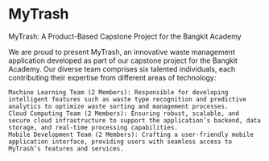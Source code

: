 # MyTrash
MyTrash: A Product-Based Capstone Project for the Bangkit Academy

We are proud to present MyTrash, an innovative waste management application developed as part of our capstone project for the Bangkit Academy. Our diverse team comprises six talented individuals, each contributing their expertise from different areas of technology:

    Machine Learning Team (2 Members): Responsible for developing intelligent features such as waste type recognition and predictive analytics to optimize waste sorting and management processes.
    Cloud Computing Team (2 Members): Ensuring robust, scalable, and secure cloud infrastructure to support the application’s backend, data storage, and real-time processing capabilities.
    Mobile Development Team (2 Members): Crafting a user-friendly mobile application interface, providing users with seamless access to MyTrash’s features and services.

